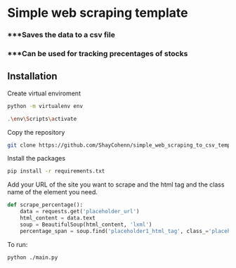 # Simple web scraping template

### ***Saves the data to a csv file
### ***Can be used for tracking precentages of stocks

## Installation

Create virtual enviroment
```bash
python -m virtualenv env
```
```bash
.\env\Scripts\activate
```
Copy the repository
```bash 
git clone https://github.com/ShayCohenn/simple_web_scraping_to_csv_template.git
```
Install the packages
```bash
pip install -r requirements.txt
```
Add your URL of the site you want to scrape and the html tag and the class name of the element you need.
```python
def scrape_percentage():
    data = requests.get('placeholder_url')
    html_content = data.text
    soup = BeautifulSoup(html_content, 'lxml')
    percentage_span = soup.find('placeholder1_html_tag', class_='placeholder2_classname')

```

To run:
```bash
python ./main.py
```
